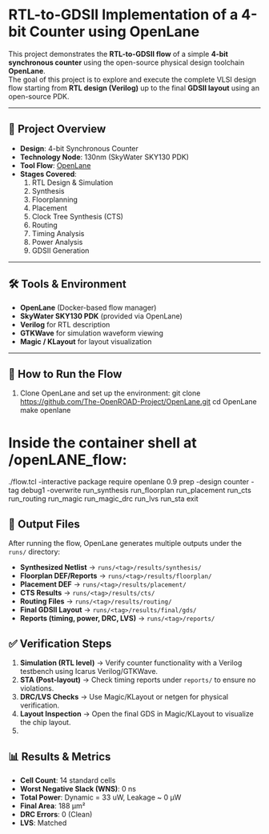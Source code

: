 # RTL-to-GDSII Implementation of a 4-bit Counter using OpenLane

This project demonstrates the **RTL-to-GDSII flow** of a simple **4-bit synchronous counter** using the open-source physical design toolchain **OpenLane**.  
The goal of this project is to explore and execute the complete VLSI design flow starting from **RTL design (Verilog)** up to the final **GDSII layout** using an open-source PDK.

---

## 📌 Project Overview
- **Design**: 4-bit Synchronous Counter  
- **Technology Node**: 130nm (SkyWater SKY130 PDK)  
- **Tool Flow**: [OpenLane](https://github.com/The-OpenROAD-Project/OpenLane)  
- **Stages Covered**:  
  1. RTL Design & Simulation  
  2. Synthesis  
  3. Floorplanning  
  4. Placement  
  5. Clock Tree Synthesis (CTS)  
  6. Routing  
  7. Timing Analysis  
  8. Power Analysis  
  9. GDSII Generation  

---

## 🛠 Tools & Environment
- **OpenLane** (Docker-based flow manager)  
- **SkyWater SKY130 PDK** (provided via OpenLane)  
- **Verilog** for RTL description  
- **GTKWave** for simulation waveform viewing  
- **Magic / KLayout** for layout visualization  

---

## 🔧 How to Run the Flow
1. Clone OpenLane and set up the environment:
git clone https://github.com/The-OpenROAD-Project/OpenLane.git
cd OpenLane
make openlane
# Inside the container shell at /openLANE_flow:
./flow.tcl -interactive
package require openlane 0.9
prep -design counter -tag debug1 -overwrite
run_synthesis
run_floorplan
run_placement
run_cts
run_routing
run_magic
run_magic_drc
run_lvs
run_sta
exit

## 📂 Output Files
After running the flow, OpenLane generates multiple outputs under the `runs/` directory:

- **Synthesized Netlist** → `runs/<tag>/results/synthesis/`  
- **Floorplan DEF/Reports** → `runs/<tag>/results/floorplan/`  
- **Placement DEF** → `runs/<tag>/results/placement/`  
- **CTS Results** → `runs/<tag>/results/cts/`  
- **Routing Files** → `runs/<tag>/results/routing/`  
- **Final GDSII Layout** → `runs/<tag>/results/final/gds/`  
- **Reports (timing, power, DRC, LVS)** → `runs/<tag>/reports/`  

## ✅ Verification Steps
1. **Simulation (RTL level)** → Verify counter functionality with a Verilog testbench using Icarus Verilog/GTKWave.  
2. **STA (Post-layout)** → Check timing reports under `reports/` to ensure no violations.  
3. **DRC/LVS Checks** → Use Magic/KLayout or netgen for physical verification.  
4. **Layout Inspection** → Open the final GDS in Magic/KLayout to visualize the chip layout.
5. 
## 📊 Results & Metrics
- **Cell Count**: 14 standard cells  
- **Worst Negative Slack (WNS)**: 0 ns  
- **Total Power**: Dynamic = 33 uW, Leakage ~ 0 µW  
- **Final Area**: 188 µm²  
- **DRC Errors**: 0 (Clean)  
- **LVS**: Matched  

